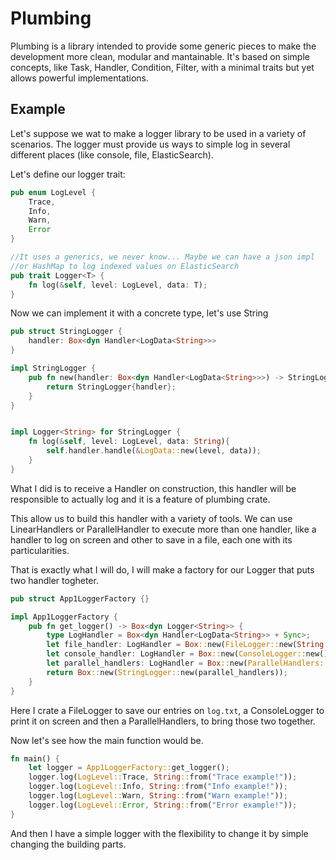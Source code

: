 # Plumbing 

Plumbing is a library intended to provide some generic pieces to make the development more clean, modular and mantainable.
It's based on simple concepts, like Task, Handler, Condition, Filter, with a minimal traits but yet allows powerful implementations.

## Example

Let's suppose we wat to make a logger library to be used in a variety of scenarios.
The logger must provide us ways to simple log in several different places (like console, file, ElasticSearch).

Let's define our logger trait:

```rust
pub enum LogLevel {
    Trace,
    Info,
    Warn,
    Error
}

//It uses a generics, we never know... Maybe we can have a json impl 
//or HashMap to log indexed values on ElasticSearch
pub trait Logger<T> {
    fn log(&self, level: LogLevel, data: T);
}
```

Now we can implement it with a concrete type, let's use String

```rust
pub struct StringLogger {
    handler: Box<dyn Handler<LogData<String>>>
}

impl StringLogger {
    pub fn new(handler: Box<dyn Handler<LogData<String>>>) -> StringLogger {
        return StringLogger{handler};
    }
}


impl Logger<String> for StringLogger {
    fn log(&self, level: LogLevel, data: String){
        self.handler.handle(&LogData::new(level, data));
    }
}
```

What I did is to receive a Handler on construction, this handler will be responsible to actually log and it is a feature of plumbing crate.

This allow us to build this handler with a variety of tools. We can use LinearHandlers or ParallelHandler to execute more than one handler, like a handler to log on screen and other to save in a file, each one with its particularities.

That is exactly what I will do, I will make a factory for our Logger that puts two handler togheter.

```rust
pub struct App1LoggerFactory {}

impl App1LoggerFactory {
    pub fn get_logger() -> Box<dyn Logger<String>> {
        type LogHandler = Box<dyn Handler<LogData<String>> + Sync>;
        let file_handler: LogHandler = Box::new(FileLogger::new(String::from("log.txt")));
        let console_handler: LogHandler = Box::new(ConsoleLogger::new());
        let parallel_handlers: LogHandler = Box::new(ParallelHandlers::new(Vec::from([file_handler, console_handler])));
        return Box::new(StringLogger::new(parallel_handlers));
    }
}
``` 

Here I crate a FileLogger to save our entries on `log.txt`, a ConsoleLogger to print it on screen and then a ParallelHandlers, to bring those two together.

Now let's see how the main function would be.

```rust
fn main() {
    let logger = App1LoggerFactory::get_logger();
    logger.log(LogLevel::Trace, String::from("Trace example!"));
    logger.log(LogLevel::Info, String::from("Info example!"));
    logger.log(LogLevel::Warn, String::from("Warn example!"));
    logger.log(LogLevel::Error, String::from("Error example!"));
}
```

And then I have a simple logger with the flexibility to change it by simple changing the building parts.